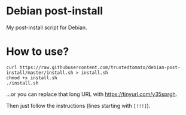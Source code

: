 # Debian post-install
My post-install script for Debian. 

# How to use?

    curl https://raw.githubusercontent.com/trustedtomato/debian-post-install/master/install.sh > install.sh
    chmod +x install.sh
    ./install.sh
    
...or you can replace that long URL with https://tinyurl.com/y35sprgh.

Then just follow the instructions (lines starting with `[!!!]`).
